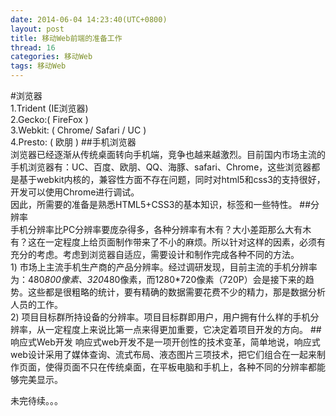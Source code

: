 ```yaml
---
date: 2014-06-04 14:23:40(UTC+0800)
layout: post
title: 移动Web前端的准备工作
thread: 16
categories: 移动Web
tags: 移动Web
---
```


#浏览器
<br/>1.Trident (IE浏览器) 
<br/>2.Gecko:( FireFox )
<br/>3.Webkit: ( Chrome/ Safari / UC )
<br/>4.Presto: ( 欧朋 )
##手机浏览器
<br/>浏览器已经逐渐从传统桌面转向手机端，竞争也越来越激烈。目前国内市场主流的手机浏览器有：UC、百度、欧朋、QQ、海豚、safari、Chrome，这些浏览器都是基于webkit内核的，兼容性方面不存在问题，同时对html5和css3的支持很好，开发可以使用Chrome进行调试。
<br/>因此，所需要的准备是熟悉HTML5+CSS3的基本知识，标签和一些特性。
##分辨率
<br/>手机分辨率比PC分辨率要庞杂得多，各种分辨率有木有？大小差距那么大有木有？这在一定程度上给页面制作带来了不小的麻烦。所以针对这样的因素，必须有充分的考虑。考虑到浏览器自适应，需要设计和制作完成各种不同的方法。
<br/>1) 市场上主流手机生产商的产品分辨率。经过调研发现，目前主流的手机分辨率为：480*800像素、320*480像素，而1280*720像素（720P）会是接下来的趋势。这些都是很粗略的统计，要有精确的数据需要花费不少的精力，那是数据分析人员的工作。
<br/>2) 项目目标群所持设备的分辨率。项目目标群即用户，用户拥有什么样的手机分辨率，从一定程度上来说比第一点来得更加重要，它决定着项目开发的方向。
##响应式Web开发
响应式web开发不是一项开创性的技术变革，简单地说，响应式web设计采用了媒体查询、流式布局、液态图片三项技术，把它们组合在一起来制作页面，使得页面不只在传统桌面，在平板电脑和手机上，各种不同的分辨率都能够完美显示。

未完待续。。。